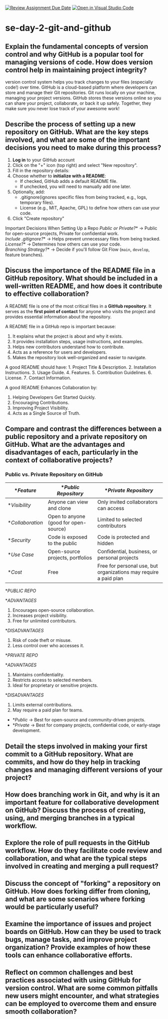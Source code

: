 [![Review Assignment Due Date](https://classroom.github.com/assets/deadline-readme-button-22041afd0340ce965d47ae6ef1cefeee28c7c493a6346c4f15d667ab976d596c.svg)](https://classroom.github.com/a/8wgCKhpZ)
[![Open in Visual Studio Code](https://classroom.github.com/assets/open-in-vscode-2e0aaae1b6195c2367325f4f02e2d04e9abb55f0b24a779b69b11b9e10269abc.svg)](https://classroom.github.com/online_ide?assignment_repo_id=18463985&assignment_repo_type=AssignmentRepo)
# se-day-2-git-and-github
## Explain the fundamental concepts of version control and why GitHub is a popular tool for managing versions of code. How does version control help in maintaining project integrity?

 version control system helps you track changes to your files (especially code!) over time.
 GitHub is a cloud-based platform where developers can store and manage their Git repositories.
 Git runs locally on your machine, managing your project versions.
 GitHub stores these versions online so you can share your project, collaborate, or back it up safely.
 Together, they make sure you never lose track of your awesome work!
 
## Describe the process of setting up a new repository on GitHub. What are the key steps involved, and what are some of the important decisions you need to make during this process?

1. **Log in** to your GitHub account 
2. Click on the "+" icon (top right) and select "New repository".  
3. Fill in the repository details:  
4. Choose whether to **initialize with a README**:
   - If checked, GitHub adds a default README file.  
   - If unchecked, you will need to manually add one later.  
5. Optionally, add:
   - .gitignore(ignores specific files from being tracked, e.g., logs, temporary files).  
   - License (e.g., MIT, Apache, GPL) to define how others can use your code.  
6. Click "Create repository"

  Important Decisions When Setting Up a Repo
 *Public or Private?** → Public for open-source projects, Private for confidential work.  
 *Include .gitignore?** → Helps prevent unnecessary files from being tracked.  
 *License?** → Determines how others can use your code.  
 *Branching Strategy?** → Decide if you'll follow Git Flow (`main`, `develop`, feature branches).  

## Discuss the importance of the README file in a GitHub repository. What should be included in a well-written README, and how does it contribute to effective collaboration?

A README file is one of the most critical files in a **GitHub repository**. It serves as the **first point of contact** for anyone who visits the project and provides essential information about the repository.  

A README file in a GitHub repo is important because:
1. It explains what the project is about and why it exists.  
2. It provides installation steps, usage instructions, and examples.  
3.  Helps new contributors understand how to contribute.  
4. Acts as a reference for users and developers.  
5. Makes the repository look well-organized and easier to navigate.  

 A good README should have:
1️. Project Title & Description.
2️. Installation Instructions.
3️. Usage Guide.
4️. Features.
5️. Contribution Guidelines.
6️. License.
7️. Contact Information.

 A good README Enhances Collaboration by:
1. Helping Developers Get Started Quickly.
2. Encouraging Contributions. 
3. Improving Project Visibility.
4. Acts as a Single Source of Truth. 

## Compare and contrast the differences between a public repository and a private repository on GitHub. What are the advantages and disadvantages of each, particularly in the context of collaborative projects?

### **Public vs. Private Repository on GitHub**  

| **Feature*      | **Public Repository* | **Private Repository*|
|-----------------|----------------------|----------------------|
| **Visibility*   | Anyone can view and clone | Only invited collaborators can access |
| **Collaboration* | Open to anyone (good for open-source) | Limited to selected contributors |
| **Security*    | Code is exposed to the public | Code is protected and hidden |
| **Use Case*   | Open-source projects, portfolios | Confidential, business, or personal projects |
| **Cost*      | Free | Free for personal use, but organizations may require a paid plan |

 **PUBLIC REPO*

**ADVANTAGES*
1. Encourages open-source collaboration.  
2. Increases project visibility.  
3. Free for unlimited contributors.
     
**DISADVANTAGES*
1. Risk of code theft or misuse.  
2. Less control over who accesses it.  

 **PRIVATE REPO*

 **ADVANTAGES*
1. Maintains confidentiality.  
2. Restricts access to selected members.  
3. Ideal for proprietary or sensitive projects.
   
**DISADVANTAGES*
1. Limits external contributions.  
2. May require a paid plan for teams.  

- **Public* → Best for open-source and community-driven projects.  
- **Private* → Best for company projects, confidential code, or early-stage development.  


## Detail the steps involved in making your first commit to a GitHub repository. What are commits, and how do they help in tracking changes and managing different versions of your project?

## How does branching work in Git, and why is it an important feature for collaborative development on GitHub? Discuss the process of creating, using, and merging branches in a typical workflow.

## Explore the role of pull requests in the GitHub workflow. How do they facilitate code review and collaboration, and what are the typical steps involved in creating and merging a pull request?

## Discuss the concept of "forking" a repository on GitHub. How does forking differ from cloning, and what are some scenarios where forking would be particularly useful?

## Examine the importance of issues and project boards on GitHub. How can they be used to track bugs, manage tasks, and improve project organization? Provide examples of how these tools can enhance collaborative efforts.

## Reflect on common challenges and best practices associated with using GitHub for version control. What are some common pitfalls new users might encounter, and what strategies can be employed to overcome them and ensure smooth collaboration?
